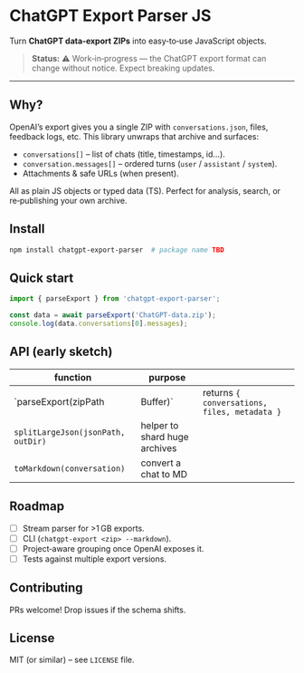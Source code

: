 # ChatGPT Export Parser JS

Turn **ChatGPT data‑export ZIPs** into easy‑to‑use JavaScript objects.

> **Status:** ⚠️ Work‑in‑progress — the ChatGPT export format can change without notice. Expect breaking updates.

---

## Why?

OpenAI’s export gives you a single ZIP with `conversations.json`, files, feedback logs, etc.  This library unwraps that archive and surfaces:

* `conversations[]` – list of chats (title, timestamps, id…).
* `conversation.messages[]` – ordered turns (`user` / `assistant` / `system`).
* Attachments & safe URLs (when present).

All as plain JS objects or typed data (TS).  Perfect for analysis, search, or re‑publishing your own archive.

## Install

```bash
npm install chatgpt-export-parser  # package name TBD
```

## Quick start

```js
import { parseExport } from 'chatgpt-export-parser';

const data = await parseExport('ChatGPT-data.zip');
console.log(data.conversations[0].messages);
```

## API (early sketch)

| function                           | purpose                       |                                              |
| ---------------------------------- | ----------------------------- | -------------------------------------------- |
| \`parseExport(zipPath              | Buffer)\`                     | returns `{ conversations, files, metadata }` |
| `splitLargeJson(jsonPath, outDir)` | helper to shard huge archives |                                              |
| `toMarkdown(conversation)`         | convert a chat to MD          |                                              |

## Roadmap

* [ ] Stream parser for >1 GB exports.
* [ ] CLI (`chatgpt-export <zip> --markdown`).
* [ ] Project‑aware grouping once OpenAI exposes it.
* [ ] Tests against multiple export versions.

## Contributing

PRs welcome!  Drop issues if the schema shifts.

## License

MIT (or similar) – see `LICENSE` file.
